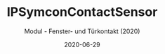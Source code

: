 ---
title: IPSymconContactSensor
date: 2020-06-29
subtitle: Modul - Fenster- und Türkontakt (2020)
link: https://github.com/Wilkware/IPSymconContactSensor
image: https://opengraph.githubassets.com/ea7ab1d6ab09d32218719867ccbd6ed89cb1a0a9f275721faf400c76e3dacb50/Wilkware/IPSymconContactSensor
---